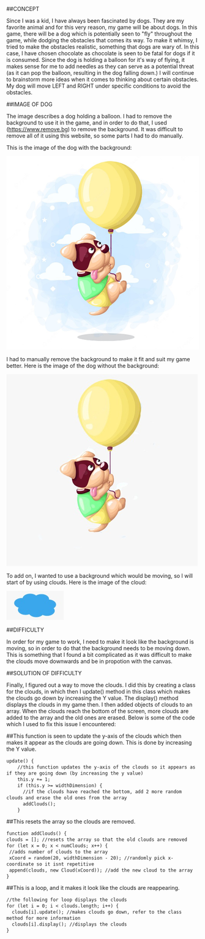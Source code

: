 ##CONCEPT

Since I was a kid, I have always been fascinated by dogs. They are my favorite animal and for this very reason, my game will be about dogs. In this game, there will be a dog which is potentially seen to "fly" throughout the game, while dodging the obstacles that comes its way. To make it whimsy, I tried to make the obstacles realistic, something that dogs are wary of. In this case, I have chosen chocolate as chocolate is seen to be fatal for dogs if it is consumed. Since the dog is holding a balloon for it's way of flying, it makes sense for me to add needles as they can serve as a potential threat (as it can pop the balloon, resulting in the dog falling down.) I will continue to brainstorm more ideas when it comes to thinking about certain obstacles. My dog will move LEFT and RIGHT under specific conditions to avoid the obstacles. 

##IMAGE OF DOG

The image describes a dog holding a balloon. I had to remove the background to use it in the game, and in order to do that, I used (https://www.remove.bg) to remove the background. It was difficult to remove all of it using this website, so some parts I had to do manually. 

This is the image of the dog with the background:

![](flyingdogbg.jpeg)

I had to manually remove the background to make it fit and suit my game better. Here is the image of the dog without the background:

![](flyingdog.jpeg)

To add on, I wanted to use a background which would be moving, so I will start of by using clouds. Here is the image of the cloud:

![](cloud.jpeg)

##DIFFICULTY

In order for my game to work, I need to make it look like the background is moving, so in order to do that the background needs to be moving down. This is something that I found a bit complicated as it was difficult to make the clouds move downwards and be in propotion with the canvas. 

##SOLUTION OF DIFFICULTY

Finally, I figured out a way to move the clouds. I did this by creating a class for the clouds, in which then I update() method in this class which makes the clouds go down by increasing the Y value. The display() method displays the clouds in my game then. I then added objects of clouds to an array. When the clouds reach the bottom of the screen, more clouds are added to the array and the old ones are erased. Below is some of the code which I used to fix this issue I encountered:


##This function is seen to update the y-axis of the clouds which then makes it appear as the clouds are going down. This is done by increasing the Y value. 

```
update() {
    //this function updates the y-axis of the clouds so it appears as if they are going down (by increasing the y value)
    this.y += 1;
    if (this.y >= widthDimension) {
      //if the clouds have reached the bottom, add 2 more random clouds and erase the old ones from the array
      addClouds();
    }
   ```
   ##This resets the array so the clouds are removed. 
   
   ```
function addClouds() {
  clouds = []; //resets the array so that the old clouds are removed
  for (let x = 0; x < numClouds; x++) {
    //adds number of clouds to the array
    xCoord = random(20, widthDimension - 20); //randomly pick x-coordinate so it isnt repetitive
    append(clouds, new Cloud(xCoord)); //add the new cloud to the array
  }
  ```
##This is a loop, and it makes it look like the clouds are reappearing. 

  ```
  //the following for loop displays the clouds
  for (let i = 0; i < clouds.length; i++) {
    clouds[i].update(); //makes clouds go down, refer to the class method for more information
    clouds[i].display(); //displays the clouds
  }
```
